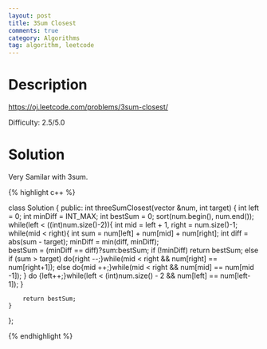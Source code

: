 ```yaml
---
layout: post
title: 3Sum Closest
comments: true
category: Algorithms
tag: algorithm, leetcode
---
```



# Description

https://oj.leetcode.com/problems/3sum-closest/

Difficulty: 2.5/5.0

# Solution

Very Samilar with 3sum.

{% highlight c++ %}

class Solution {
public:
 	int threeSumClosest(vector<int> &num, int target) {
 		int left = 0;
 		int minDiff = INT_MAX;
 		int bestSum = 0;
 		sort(num.begin(), num.end());
		while(left < ((int)num.size()-2)){
			int mid = left + 1, right = num.size()-1;
			while(mid < right){
			    int sum = num[left] + num[mid] + num[right];
				int diff = abs(sum - target);
				minDiff = min(diff, minDiff);			    
				bestSum = (minDiff == diff)?sum:bestSum;
				if (!minDiff)
					return bestSum;
 				else if (sum > target)
					do{right --;}while(mid < right && num[right] == num[right+1]);
 				else
 					do{mid ++;}while(mid < right && num[mid] == num[mid -1]);
 			}
 			do {left++;}while(left < (int)num.size() - 2 && num[left] == num[left-1]);
 		}

 		return bestSum;
 	}
};

{% endhighlight %}